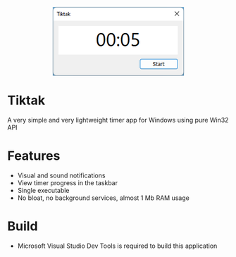 <p align="center">
  <img height="auto" align="center" src="PreviewMain.png">
</p>

# Tiktak
A very simple and very lightweight timer app for Windows using pure Win32 API

# Features
* Visual and sound notifications
* View timer progress in the taskbar
* Single executable
* No bloat, no background services, almost 1 Mb RAM usage

# Build
* Microsoft Visual Studio Dev Tools is required to build this application
